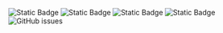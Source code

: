 ![Static Badge](https://img.shields.io/badge/blacklists-60-000000) ![Static Badge](https://img.shields.io/badge/blacklisted-3072157-cc0000) ![Static Badge](https://img.shields.io/badge/whitelisted-2242-00CC00) ![Static Badge](https://img.shields.io/badge/streaming_blacklist-28106-000000) ![GitHub issues](https://img.shields.io/github/issues/fabriziosalmi/blacklists)
